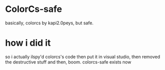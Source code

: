 # ColorCs-safe
basically, colorcs by kapi2.0peys, but safe.
# how i did it
so i actually ilspy'd colorcs's code then put it in visual studio, then removed the destructive stuff and then, boom. colorcs-safe exists now
